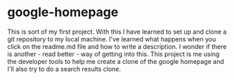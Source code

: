 # google-homepage
This is sort of my first project. With this I have learned to set up and clone a git repository to my local machine. I've learned what happens when you click on the readme.md file and how to write a description. I wonder if there is another - read better - way of getting into this. This project is me using the developer tools to help me create a clone of the google homepage and I'll also try to do a search results clone. 